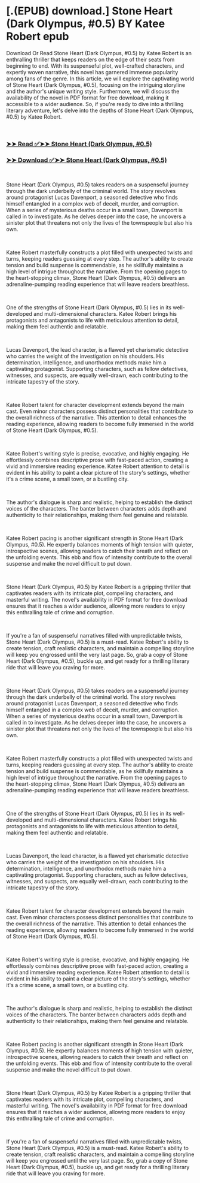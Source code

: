 # [.(EPUB) download.] Stone Heart (Dark Olympus, #0.5) BY Katee Robert epub

<p>Download Or Read Stone Heart (Dark Olympus, #0.5) by Katee Robert is an enthralling thriller that keeps readers on the edge of their seats from beginning to end. With its suspenseful plot, well-crafted characters, and expertly woven narrative, this novel has garnered immense popularity among fans of the genre. In this article, we will explore the captivating world of Stone Heart (Dark Olympus, #0.5), focusing on the intriguing storyline and the author's unique writing style. Furthermore, we will discuss the availability of the novel in PDF format for free download, making it accessible to a wider audience. So, if you're ready to dive into a thrilling literary adventure, let's delve into the depths of Stone Heart (Dark Olympus, #0.5) by Katee Robert.</p>
<p>&nbsp;</p>

### [➤➤ Read ✅➤➤ Stone Heart (Dark Olympus, #0.5)](https://pdf2worldwide.blogspot.com/id/60118116)

### [➤➤ Download ✅➤➤ Stone Heart (Dark Olympus, #0.5)](https://pdf2worldwide.blogspot.com/id/60118116)

<p>&nbsp;</p>
<p>Stone Heart (Dark Olympus, #0.5) takes readers on a suspenseful journey through the dark underbelly of the criminal world. The story revolves around protagonist Lucas Davenport, a seasoned detective who finds himself entangled in a complex web of deceit, murder, and corruption. When a series of mysterious deaths occur in a small town, Davenport is called in to investigate. As he delves deeper into the case, he uncovers a sinister plot that threatens not only the lives of the townspeople but also his own.</p>
<p>&nbsp;</p>
<p>Katee Robert masterfully constructs a plot filled with unexpected twists and turns, keeping readers guessing at every step. The author's ability to create tension and build suspense is commendable, as he skillfully maintains a high level of intrigue throughout the narrative. From the opening pages to the heart-stopping climax, Stone Heart (Dark Olympus, #0.5) delivers an adrenaline-pumping reading experience that will leave readers breathless.</p>
<p>&nbsp;</p>
<p>One of the strengths of Stone Heart (Dark Olympus, #0.5) lies in its well-developed and multi-dimensional characters. Katee Robert brings his protagonists and antagonists to life with meticulous attention to detail, making them feel authentic and relatable.</p>
<p>&nbsp;</p>
<p>Lucas Davenport, the lead character, is a flawed yet charismatic detective who carries the weight of the investigation on his shoulders. His determination, intelligence, and unorthodox methods make him a captivating protagonist. Supporting characters, such as fellow detectives, witnesses, and suspects, are equally well-drawn, each contributing to the intricate tapestry of the story.</p>
<p>&nbsp;</p>
<p>Katee Robert talent for character development extends beyond the main cast. Even minor characters possess distinct personalities that contribute to the overall richness of the narrative. This attention to detail enhances the reading experience, allowing readers to become fully immersed in the world of Stone Heart (Dark Olympus, #0.5).</p>
<p>&nbsp;</p>
<p>Katee Robert's writing style is precise, evocative, and highly engaging. He effortlessly combines descriptive prose with fast-paced action, creating a vivid and immersive reading experience. Katee Robert attention to detail is evident in his ability to paint a clear picture of the story's settings, whether it's a crime scene, a small town, or a bustling city.</p>
<p>&nbsp;</p>
<p>The author's dialogue is sharp and realistic, helping to establish the distinct voices of the characters. The banter between characters adds depth and authenticity to their relationships, making them feel genuine and relatable.</p>
<p>&nbsp;</p>
<p>Katee Robert pacing is another significant strength in Stone Heart (Dark Olympus, #0.5). He expertly balances moments of high tension with quieter, introspective scenes, allowing readers to catch their breath and reflect on the unfolding events. This ebb and flow of intensity contribute to the overall suspense and make the novel difficult to put down.</p>
<p>&nbsp;</p>
<p>Stone Heart (Dark Olympus, #0.5) by Katee Robert is a gripping thriller that captivates readers with its intricate plot, compelling characters, and masterful writing. The novel's availability in PDF format for free download ensures that it reaches a wider audience, allowing more readers to enjoy this enthralling tale of crime and corruption.</p>
<p>&nbsp;</p>
<p>If you're a fan of suspenseful narratives filled with unpredictable twists, Stone Heart (Dark Olympus, #0.5) is a must-read. Katee Robert's ability to create tension, craft realistic characters, and maintain a compelling storyline will keep you engrossed until the very last page. So, grab a copy of Stone Heart (Dark Olympus, #0.5), buckle up, and get ready for a thrilling literary ride that will leave you craving for more.</p>
<p>&nbsp;</p>
<p>Stone Heart (Dark Olympus, #0.5) takes readers on a suspenseful journey through the dark underbelly of the criminal world. The story revolves around protagonist Lucas Davenport, a seasoned detective who finds himself entangled in a complex web of deceit, murder, and corruption. When a series of mysterious deaths occur in a small town, Davenport is called in to investigate. As he delves deeper into the case, he uncovers a sinister plot that threatens not only the lives of the townspeople but also his own.</p>
<p>&nbsp;</p>
<p>Katee Robert masterfully constructs a plot filled with unexpected twists and turns, keeping readers guessing at every step. The author's ability to create tension and build suspense is commendable, as he skillfully maintains a high level of intrigue throughout the narrative. From the opening pages to the heart-stopping climax, Stone Heart (Dark Olympus, #0.5) delivers an adrenaline-pumping reading experience that will leave readers breathless.</p>
<p>&nbsp;</p>
<p>One of the strengths of Stone Heart (Dark Olympus, #0.5) lies in its well-developed and multi-dimensional characters. Katee Robert brings his protagonists and antagonists to life with meticulous attention to detail, making them feel authentic and relatable.</p>
<p>&nbsp;</p>
<p>Lucas Davenport, the lead character, is a flawed yet charismatic detective who carries the weight of the investigation on his shoulders. His determination, intelligence, and unorthodox methods make him a captivating protagonist. Supporting characters, such as fellow detectives, witnesses, and suspects, are equally well-drawn, each contributing to the intricate tapestry of the story.</p>
<p>&nbsp;</p>
<p>Katee Robert talent for character development extends beyond the main cast. Even minor characters possess distinct personalities that contribute to the overall richness of the narrative. This attention to detail enhances the reading experience, allowing readers to become fully immersed in the world of Stone Heart (Dark Olympus, #0.5).</p>
<p>&nbsp;</p>
<p>Katee Robert's writing style is precise, evocative, and highly engaging. He effortlessly combines descriptive prose with fast-paced action, creating a vivid and immersive reading experience. Katee Robert attention to detail is evident in his ability to paint a clear picture of the story's settings, whether it's a crime scene, a small town, or a bustling city.</p>
<p>&nbsp;</p>
<p>The author's dialogue is sharp and realistic, helping to establish the distinct voices of the characters. The banter between characters adds depth and authenticity to their relationships, making them feel genuine and relatable.</p>
<p>&nbsp;</p>
<p>Katee Robert pacing is another significant strength in Stone Heart (Dark Olympus, #0.5). He expertly balances moments of high tension with quieter, introspective scenes, allowing readers to catch their breath and reflect on the unfolding events. This ebb and flow of intensity contribute to the overall suspense and make the novel difficult to put down.</p>
<p>&nbsp;</p>
<p>Stone Heart (Dark Olympus, #0.5) by Katee Robert is a gripping thriller that captivates readers with its intricate plot, compelling characters, and masterful writing. The novel's availability in PDF format for free download ensures that it reaches a wider audience, allowing more readers to enjoy this enthralling tale of crime and corruption.</p>
<p>&nbsp;</p>
<p>If you're a fan of suspenseful narratives filled with unpredictable twists, Stone Heart (Dark Olympus, #0.5) is a must-read. Katee Robert's ability to create tension, craft realistic characters, and maintain a compelling storyline will keep you engrossed until the very last page. So, grab a copy of Stone Heart (Dark Olympus, #0.5), buckle up, and get ready for a thrilling literary ride that will leave you craving for more.</p>
<p>&nbsp;</p>
